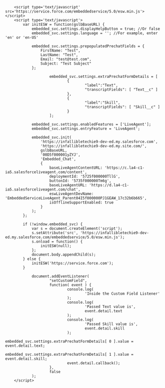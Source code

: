 <html>
        <style type='text/css'>
        	.embeddedServiceHelpButton .helpButton .uiButton {
        		background-color: #005290;
        		font-family: "Arial", sans-serif;
        	}
        	.embeddedServiceHelpButton .helpButton .uiButton:focus {
        		outline: 1px solid #005290;
        	}
        </style>
        
        <script type='text/javascript' src='https://service.force.com/embeddedservice/5.0/esw.min.js'></script>
        <script type='text/javascript'>
        	var initESW = function(gslbBaseURL) {
        		embedded_svc.settings.displayHelpButton = true; //Or false
        		embedded_svc.settings.language = ''; //For example, enter 'en' or 'en-US'

        		embedded_svc.settings.prepopulatedPrechatFields = {
        		    FirstName: "Test",
        		    LastName: "Test",
        		    Email: "test@test.com",
        		    Subject: "Test Subject"
        		};

                        embedded_svc.settings.extraPrechatFormDetails = [
                                {
                                        "label":"Text", 
                                        "transcriptFields": [ "Text__c" ] 
                                }, 
                                {
                                        "label":"Skill", 
                                        "transcriptFields": [ "Skill__c" ] 
                                }
                        ];
        
        		embedded_svc.settings.enabledFeatures = ['LiveAgent'];
        		embedded_svc.settings.entryFeature = 'LiveAgent';
        
        		embedded_svc.init(
        			'https://infallibletechie9-dev-ed.my.salesforce.com',
        			'https://infallibletechie9-dev-ed.my.site.com/',
        			gslbBaseURL,
        			'00D5f000001yZYJ',
        			'Embedded_Chat',
        			{
        				baseLiveAgentContentURL: 'https://c.la4-c1-ia5.salesforceliveagent.com/content',
        				deploymentId: '5725f000000TllG',
        				buttonId: '5735f000000Tm6g',
        				baseLiveAgentURL: 'https://d.la4-c1-ia5.salesforceliveagent.com/chat',
        				eswLiveAgentDevName: 'EmbeddedServiceLiveAgent_Parent04I5f000000PJ1GEAW_17c32b6b665',
        				isOfflineSupportEnabled: true
        			}
        		);
        	};
        
        	if (!window.embedded_svc) {
        		var s = document.createElement('script');
        		s.setAttribute('src', 'https://infallibletechie9-dev-ed.my.salesforce.com/embeddedservice/5.0/esw.min.js');
        		s.onload = function() {
        			initESW(null);
        		};
        		document.body.appendChild(s);
        	} else {
        		initESW('https://service.force.com');
        	}
         
                document.addEventListener(
                        "setCustomField",
                        function( event ) {
                                console.log(
                                        'Inside the Custom Field Listener'
                                );
                                console.log(
                                        'Passed Text value is',
                                        event.detail.text
                                );
                                console.log(
                                        'Passed Skill value is',
                                        event.detail.skill
                                );
                                embedded_svc.settings.extraPrechatFormDetails[ 0 ].value = event.detail.text;
                                embedded_svc.settings.extraPrechatFormDetails[ 1 ].value = event.detail.skill;
                                event.detail.callback();
                        },
                        false
                );
        </script>
</html>
